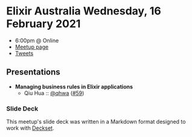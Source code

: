 # Elixir Australia Wednesday, 16 February 2021

- 6:00pm @ Online
- [Meetup page][]
- [Tweets][]

## Presentations

- **Managing business rules in Elixir applications**
  - Qiu Hua :: [@qhwa][] ([#59][])

### Slide Deck

This meetup's slide deck was written in a Markdown format designed to work with
[Deckset][].

[@qhwa]: https://twitter.com/qhwa
[#59]: https://github.com/elixirsydney/elixirsydney/issues/59

[meetup page]: https://www.meetup.com/elixir-sydney/events/mrpdssydcdbvb/
[tweets]: https://twitter.com/search?f=tweets&q=ElixirSydney%20since%3A2022-02-15%20until%3A2022-02-17&src=typd
[deckset]: https://www.decksetapp.com/
